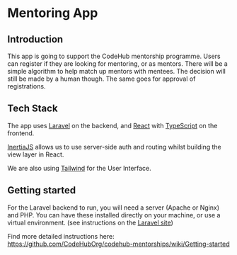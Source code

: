 # Mentoring App

## Introduction

This app is going to support the CodeHub mentorship programme. Users can register if they are looking for mentoring, or as mentors. There will be a simple algorithm to help match up mentors with mentees. The decision will still be made by a human though. The same goes for approval of registrations. 

## Tech Stack

The app uses [Laravel](https://laravel.com/) on the backend, and [React](https://reactjs.org/) with [TypeScript](https://www.typescriptlang.org/) on the frontend.

[InertiaJS](https://inertiajs.com/) allows us to use server-side auth and routing whilst building the view layer in React.

We are also using [Tailwind](https://tailwindcss.com/) for the User Interface.

## Getting started

For the Laravel backend to run, you will need a server (Apache or Nginx) and PHP. You can have these installed directly on your machine, or use a virtual environment. (see instructions on the [Laravel site](https://laravel.com/docs/7.x))

Find more detailed instructions here: https://github.com/CodeHubOrg/codehub-mentorships/wiki/Getting-started

